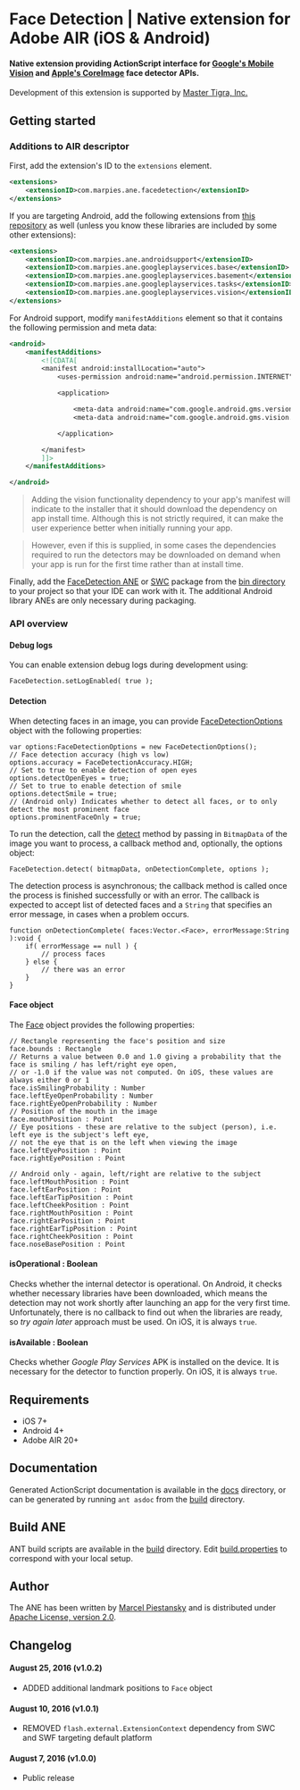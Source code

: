 # Face Detection | Native extension for Adobe AIR (iOS & Android)

#### Native extension providing ActionScript interface for [Google's Mobile Vision](https://developers.google.com/vision/) and [Apple's CoreImage](https://developer.apple.com/library/ios/documentation/CoreImage/Reference/CIDetector_Ref/index.html#//apple_ref/occ/cl/CIDetector) face detector APIs.

Development of this extension is supported by [Master Tigra, Inc.](https://github.com/mastertigra)

## Getting started

### Additions to AIR descriptor

First, add the extension's ID to the `extensions` element.

```xml
<extensions>
    <extensionID>com.marpies.ane.facedetection</extensionID>
</extensions>
```

If you are targeting Android, add the following extensions from [this repository](https://github.com/marpies/android-dependency-anes) as well (unless you know these libraries are included by some other extensions):

```xml
<extensions>
    <extensionID>com.marpies.ane.androidsupport</extensionID>
    <extensionID>com.marpies.ane.googleplayservices.base</extensionID>
    <extensionID>com.marpies.ane.googleplayservices.basement</extensionID>
    <extensionID>com.marpies.ane.googleplayservices.tasks</extensionID>
    <extensionID>com.marpies.ane.googleplayservices.vision</extensionID>
</extensions>
```

For Android support, modify `manifestAdditions` element so that it contains the following permission and meta data:

```xml
<android>
    <manifestAdditions>
        <![CDATA[
        <manifest android:installLocation="auto">
            <uses-permission android:name="android.permission.INTERNET"/>

            <application>

                <meta-data android:name="com.google.android.gms.version" android:value="@integer/google_play_services_version" />
                <meta-data android:name="com.google.android.gms.vision.DEPENDENCIES" android:value="face" />

            </application>

        </manifest>
        ]]>
    </manifestAdditions>

</android>
```

> Adding the vision functionality dependency to your app's manifest will indicate to the installer that it should download the dependency on app install time. Although this is not strictly required, it can make the user experience better when initially running your app.

> However, even if this is supplied, in some cases the dependencies required to run the detectors may be downloaded on demand when your app is run for the first time rather than at install time.

Finally, add the [FaceDetection ANE](bin/com.marpies.ane.facedetection.ane) or [SWC](bin/com.marpies.ane.facedetection.swc) package from the [bin directory](bin/) to your project so that your IDE can work with it. The additional Android library ANEs are only necessary during packaging.

### API overview

#### Debug logs

You can enable extension debug logs during development using:

```as3
FaceDetection.setLogEnabled( true );
```

#### Detection

When detecting faces in an image, you can provide [FaceDetectionOptions](actionscript/src/com/marpies/ane/facedetection/FaceDetectionOptions.as) object with the following properties:

```as3
var options:FaceDetectionOptions = new FaceDetectionOptions();
// Face detection accuracy (high vs low)
options.accuracy = FaceDetectionAccuracy.HIGH;
// Set to true to enable detection of open eyes
options.detectOpenEyes = true;
// Set to true to enable detection of smile
options.detectSmile = true;
// (Android only) Indicates whether to detect all faces, or to only detect the most prominent face
options.prominentFaceOnly = true;
```

To run the detection, call the [detect](actionscript/src/com/marpies/ane/facedetection/FaceDetection.as#L79-L106) method by passing in `BitmapData` of the image you want to process, a callback method and, optionally, the options object:

```as3
FaceDetection.detect( bitmapData, onDetectionComplete, options );
```

The detection process is asynchronous; the callback method is called once the process is finished successfully or with an error. The callback is expected to accept list of detected faces and a `String` that specifies an error message, in cases when a problem occurs.

```as3
function onDetectionComplete( faces:Vector.<Face>, errorMessage:String ):void {
    if( errorMessage == null ) {
        // process faces
    } else {
        // there was an error
    }
}
```

#### Face object

The [Face](actionscript/src/com/marpies/ane/facedetection/Face.as) object provides the following properties:

```as3
// Rectangle representing the face's position and size
face.bounds : Rectangle
// Returns a value between 0.0 and 1.0 giving a probability that the face is smiling / has left/right eye open,
// or -1.0 if the value was not computed. On iOS, these values are always either 0 or 1
face.isSmilingProbability : Number
face.leftEyeOpenProbability : Number
face.rightEyeOpenProbability : Number
// Position of the mouth in the image
face.mouthPosition : Point
// Eye positions - these are relative to the subject (person), i.e. left eye is the subject's left eye,
// not the eye that is on the left when viewing the image
face.leftEyePosition : Point
face.rightEyePosition : Point

// Android only - again, left/right are relative to the subject
face.leftMouthPosition : Point
face.leftEarPosition : Point
face.leftEarTipPosition : Point
face.leftCheekPosition : Point
face.rightMouthPosition : Point
face.rightEarPosition : Point
face.rightEarTipPosition : Point
face.rightCheekPosition : Point
face.noseBasePosition : Point
```

#### isOperational : Boolean

Checks whether the internal detector is operational. On Android, it checks whether necessary libraries have been downloaded, which means the detection may not work shortly after launching an app for the very first time. Unfortunately, there is no callback to find out when the libraries are ready, so *try again later* approach must be used. On iOS, it is always `true`.

#### isAvailable : Boolean

Checks whether *Google Play Services* APK is installed on the device. It is necessary for the detector to function properly. On iOS, it is always `true`.

## Requirements

* iOS 7+
* Android 4+
* Adobe AIR 20+

## Documentation
Generated ActionScript documentation is available in the [docs](docs/) directory, or can be generated by running `ant asdoc` from the [build](build/) directory.

## Build ANE
ANT build scripts are available in the [build](build/) directory. Edit [build.properties](build/build.properties) to correspond with your local setup.

## Author
The ANE has been written by [Marcel Piestansky](https://twitter.com/marpies) and is distributed under [Apache License, version 2.0](http://www.apache.org/licenses/LICENSE-2.0.html).

## Changelog

#### August 25, 2016 (v1.0.2)

* ADDED additional landmark positions to `Face` object

#### August 10, 2016 (v1.0.1)

* REMOVED `flash.external.ExtensionContext` dependency from SWC and SWF targeting default platform

#### August 7, 2016 (v1.0.0)

* Public release
